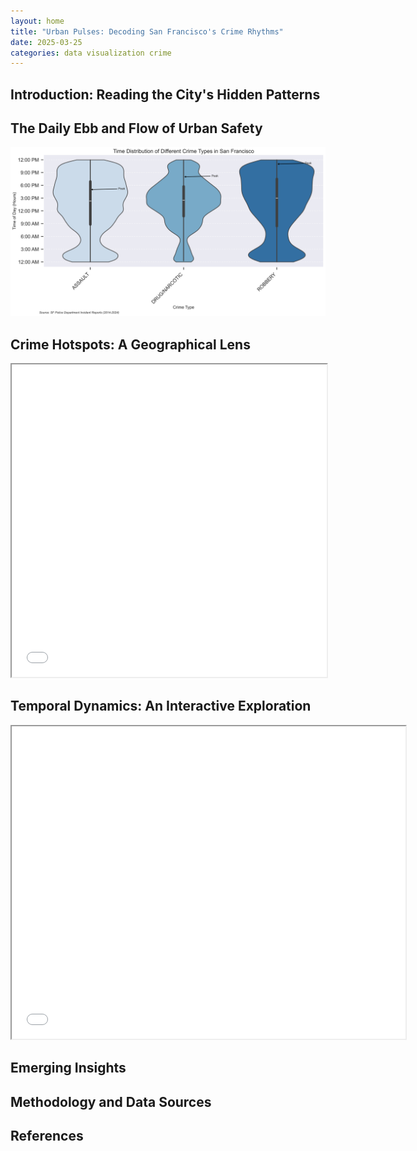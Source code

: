 ```yaml
---
layout: home
title: "Urban Pulses: Decoding San Francisco's Crime Rhythms"
date: 2025-03-25
categories: data visualization crime
---
```

## Introduction: Reading the City's Hidden Patterns

## The Daily Ebb and Flow of Urban Safety

![Daily Crime Distribution](/assets/images/sf_crime_time_distribution.png)

## Crime Hotspots: A Geographical Lens

<iframe src="/assets/plots/sf_crime_heatmap.html" width="100%" height="500px"></iframe>

## Temporal Dynamics: An Interactive Exploration

<iframe src="/assets/plots/sf_crime_hourly_distribution.html" width="125%" height="500px"></iframe>

## Emerging Insights

## Methodology and Data Sources

## References
